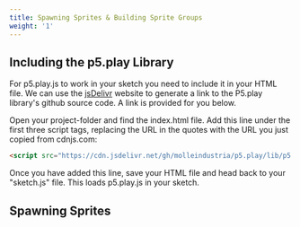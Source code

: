 ```yaml
---
title: Spawning Sprites & Building Sprite Groups
weight: '1'
---
```

## Including the p5.play Library


For p5.play.js to work in your sketch you need to include it in your HTML file. We can use the [jsDelivr](https://jsDelivr.com) website to generate a link to the P5.play library's github source code. A link is provided for you below.

Open your project-folder and find the index.html file. Add this line under the first three script tags, replacing the URL in the quotes with the URL you just copied from cdnjs.com:

```html
<script src="https://cdn.jsdelivr.net/gh/molleindustria/p5.play/lib/p5.play.js"></script>
```

Once you have added this line, save your HTML file and head back to your "sketch.js" file. This loads p5.play.js in your sketch.




## Spawning Sprites
